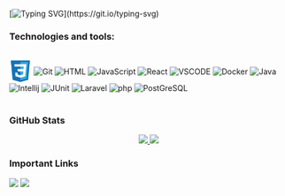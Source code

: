 [![Typing SVG](https://readme-typing-svg.herokuapp.com?font=Fira+Code&duration=2000&pause=1000&color=F70000&width=435&lines=Hello+people;Welcome+to+my+GitHub+profile;Have+some+Fun!)](https://git.io/typing-svg)

### Technologies and tools:

<div style="display: inline_block"><br>
  <img align="center" alt="CSS" height="40" width="40" src="https://raw.githubusercontent.com/devicons/devicon/master/icons/css3/css3-original.svg">
  <img align="center" alt="Git" height="40" width="40" src="https://cdn.jsdelivr.net/gh/devicons/devicon/icons/git/git-original.svg">
  <img align="center" alt="HTML" height="40" width="40" src="https://cdn.jsdelivr.net/gh/devicons/devicon@latest/icons/html5/html5-original.svg">   
  <img align="center" alt="JavaScript" height="40" width="40" src="https://cdn.jsdelivr.net/gh/devicons/devicon@latest/icons/javascript/javascript-original.svg">
  <img align="center" alt="React" height="40" width="40" src="https://cdn.jsdelivr.net/gh/devicons/devicon@latest/icons/react/react-original.svg">
  <img align="center" alt="VSCODE" height="40" width="40" src="https://cdn.jsdelivr.net/gh/devicons/devicon@latest/icons/vscode/vscode-original.svg">
  <img align="center" alt="Docker" height = "40" width="40" src="https://cdn.jsdelivr.net/gh/devicons/devicon@latest/icons/docker/docker-original-wordmark.svg">
  <img align="center" alt="Java" height = "40" width="40" src="https://cdn.jsdelivr.net/gh/devicons/devicon@latest/icons/java/java-plain-wordmark.svg">
  <img align="center" alt="Intellij" height = "40" width="40" src="https://cdn.jsdelivr.net/gh/devicons/devicon@latest/icons/intellij/intellij-original.svg">
  <img align="center" alt="JUnit"  height = "40" width="40" src="https://cdn.jsdelivr.net/gh/devicons/devicon@latest/icons/junit/junit-plain.svg">
  <img align="center" alt="Laravel" height = "40" width="40" src="https://cdn.jsdelivr.net/gh/devicons/devicon@latest/icons/laravel/laravel-original.svg">
  <img align="center" alt="php" height = "40" width="40" src="https://cdn.jsdelivr.net/gh/devicons/devicon@latest/icons/php/php-original.svg">
  <img align="center" alt="PostGreSQL" height = "40" width="40" src="https://cdn.jsdelivr.net/gh/devicons/devicon@latest/icons/postgresql/postgresql-original-wordmark.svg">
</div><br>

### GitHub Stats

<div align="center" style="display: flex; justify-content: center;">
  <a href="https://github.com/CaparicaLeo">
    <img height="195px" src="https://github-readme-stats.vercel.app/api?username=CaparicaLeo&show_icons=true&theme=shadow_red&include_all_commits=false&count_private=true&border_color=00000000&bg_color=9500"/>
    <img height="195px" src="https://github-readme-stats.vercel.app/api/top-langs/?username=CaparicaLeo&layout=compact&langs_count=7&include_all_commits=true&theme=shadow_red&border_color=00000000&bg_color=9500"/>
  </a>
</div>
    
### Important Links

<div> 
  <a href="https://www.linkedin.com/in/leonardo-caparica-216217284/" target="_blank"><img src="https://img.shields.io/badge/-LinkedIn-%230077B5?style=for-the-badge&logo=linkedin&logoColor=white" target="_blank"></a> 
  <a href="mailto:leo.caparica@gmail.com"><img src="https://img.shields.io/badge/-Gmail-%23333?style=for-the-badge&logo=gmail&logoColor=white" target="_blank"></a>
</div>


